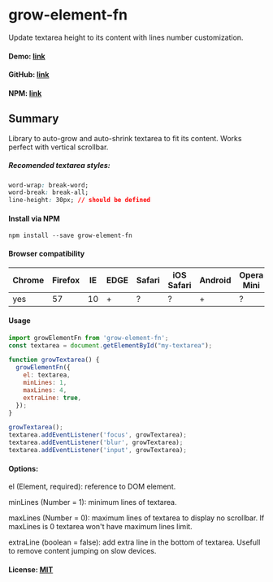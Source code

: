 # grow-element-fn

Update textarea height to its content with lines number customization.

#### Demo: [link](https://www.webpackbin.com/bins/-L-lOgKNYmW7vFRyuAKH)
#### GitHub: [link](https://github.com/Snowshield/grow-element-fn)
#### NPM: [link](https://www.npmjs.com/package/grow-element-fn)

## Summary
Library to auto-grow and auto-shrink textarea to fit its content. Works perfect with vertical scrollbar.
##### Recomended textarea styles:

```css
word-wrap: break-word;
word-break: break-all;
line-height: 30px; // should be defined
```


#### Install via NPM
```
npm install --save grow-element-fn
```

#### Browser compatibility

Chrome | Firefox | IE | EDGE | Safari | iOS Safari | Android | Opera Mini | Windows Phone IE
------ | --------|------|----|--------|------------|---------|------------|------------------
yes    | 57    | 10 | +   | ?    | ?        | +       | ?          | ?

#### Usage

```javascript
import growElementFn from 'grow-element-fn';
const textarea = document.getElementById("my-textarea");

function growTextarea() {
  growElementFn({
    el: textarea,
    minLines: 1,
    maxLines: 4,
    extraLine: true,
  });
}

growTextarea();
textarea.addEventListener('focus', growTextarea);
textarea.addEventListener('blur', growTextarea);
textarea.addEventListener('input', growTextarea);
```


#### Options:

el (Element, required): reference to DOM element.

minLines (Number = 1): minimum lines of textarea.

maxLines (Number = 0): maximum lines of textarea to display no scrollbar. If maxLines is 0 textarea won't have maximum lines limit.

extraLine (boolean = false): add extra line in the bottom of textarea. Usefull to remove content jumping on slow devices.


#### License: [MIT](http://www.opensource.org/licenses/mit-license.php)
